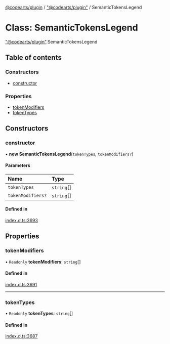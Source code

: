 [@codearts/plugin](../README.md) / ["@codearts/plugin"](../modules/_codearts_plugin_.md) / SemanticTokensLegend

# Class: SemanticTokensLegend

["@codearts/plugin"](../modules/_codearts_plugin_.md).SemanticTokensLegend

## Table of contents

### Constructors

- [constructor](codearts_plugin_.SemanticTokensLegend.md#constructor)

### Properties

- [tokenModifiers](codearts_plugin_.SemanticTokensLegend.md#tokenmodifiers)
- [tokenTypes](codearts_plugin_.SemanticTokensLegend.md#tokentypes)

## Constructors

### constructor

• **new SemanticTokensLegend**(`tokenTypes`, `tokenModifiers?`)

#### Parameters

| Name | Type |
| :------ | :------ |
| `tokenTypes` | `string`[] |
| `tokenModifiers?` | `string`[] |

#### Defined in

[index.d.ts:3693](https://github.com/huaweicloud/cloudide-plugin-api/blob/03c74e5/index.d.ts#L3693)

## Properties

### tokenModifiers

• `Readonly` **tokenModifiers**: `string`[]

#### Defined in

[index.d.ts:3691](https://github.com/huaweicloud/cloudide-plugin-api/blob/03c74e5/index.d.ts#L3691)

___

### tokenTypes

• `Readonly` **tokenTypes**: `string`[]

#### Defined in

[index.d.ts:3687](https://github.com/huaweicloud/cloudide-plugin-api/blob/03c74e5/index.d.ts#L3687)

